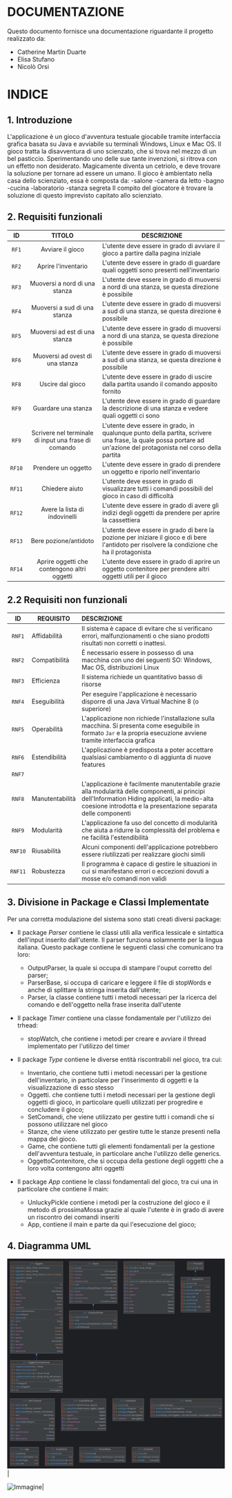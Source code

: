 
# **DOCUMENTAZIONE**

Questo documento fornisce una documentazione riguardante il progetto realizzato da:

- Catherine Martin Duarte
- Elisa Stufano
- Nicolò Orsi



# INDICE



## 1. Introduzione
L'applicazione è un gioco d'avventura testuale giocabile tramite interfaccia grafica basata su Java e avviabile su terminali Windows, Linux e Mac OS.
Il gioco tratta la disavventura di uno scienzato, che si trova nel mezzo di un bel pasticcio. Sperimentando uno delle sue tante invenzioni, si ritrova con un effetto non desiderato. Magicamente diventa un cetriolo, e deve trovare la soluzione per tornare ad essere un umano. Il gioco è ambientato nella casa dello scienziato, essa è composta da:
-salone
-camera da letto
-bagno 
-cucina
-laboratorio
-stanza segreta
Il compito del giocatore è trovare la soluzione di questo imprevisto capitato allo scienziato. 

## 2. Requisiti funzionali

ID     | TITOLO | DESCRIZIONE
:----: | :-----: |  -------
`RF1`  | Avviare il gioco |  L'utente deve essere in grado di avviare il gioco a partire dalla pagina iniziale
`RF2`  |  Aprire l'inventario | L'utente deve essere in grado di guardare quali oggetti sono presenti nell'inventario
`RF3`  | Muoversi a nord di una stanza | L'utente deve essere in grado di muoversi a nord di una stanza, se questa direzione è possibile
`RF4`  |Muoversi a sud di una stanza |  L'utente deve essere in grado di muoversi a sud di una stanza, se questa direzione è possibile
`RF5`  | Muoversi ad est di una stanza | L'utente deve essere in grado di muoversi a nord di una stanza, se questa direzione è possibile
`RF6`  | Muoversi ad ovest di una stanza |  L'utente deve essere in grado di muoversi a sud di una stanza, se questa direzione è possibile
`RF8`  |  Uscire dal gioco | L'utente deve essere in grado di uscire dalla partita usando il comando apposito fornito
`RF9`  | Guardare una stanza | L'utente deve essere in grado di guardare la descrizione di una stanza e vedere quali oggetti ci sono
`RF9`  | Scrivere nel terminale di input una frase di comando | L'utente deve essere in grado, in qualunque punto della partita, scrivere una frase, la quale possa portare ad un'azione del protagonista nel corso della partita
`RF10` | Prendere un oggetto| L'utente deve essere in grado di prendere un oggetto e riporlo nell'inventario
`RF11` | Chiedere aiuto| L'utente deve essere in grado di visualizzare tutti i comandi possibili del gioco in caso di difficoltà
`RF12` | Avere la lista di indovinelli | L'utente deve essere in grado di avere gli indizi degli oggetti da prendere per aprire la cassettiera
`RF13` |Bere pozione/antidoto| L'utente deve essere in grado di bere la pozione per iniziare il gioco e di bere l'antidoto per risolvere la condizione che ha il protagonista
`RF14` | Aprire oggetti che contengono altri oggetti| L'utente deve essere in grado di aprire un oggetto contenitore per prendere altri oggetti utili per il gioco




## 2.2  Requisiti non funzionali

|  ID     | REQUISITO        | DESCRIZIONE                                                  |
| :---:   | ---------------- | :----------------------------------------------------------- |
| `RNF1`  | Affidabilità | Il sistema è capace di evitare che si verificano errori, malfunzionamenti o che siano prodotti risultati non corretti o inattesi. |
| `RNF2`  | Compatibilità | È necessario essere in possesso di una macchina con uno dei seguenti SO: Windows, Mac OS, distribuzioni Linux |
| `RNF3`  | Efficienza | Il sistema richiede un quantitativo basso di risorse |
| `RNF4`  | Eseguibilità | Per eseguire l'applicazione è necessario disporre di una Java Virtual Machine 8 (o superiore) |
| `RNF5`  | Operabilità | L'applicazione non richiede l'installazione sulla macchina. Si presenta come eseguibile in formato `Jar` e la propria esecuzione avviene tramite interfaccia grafica |
| `RNF6`  | Estendibilità | L'applicazione è predisposta a poter accettare qualsiasi cambiamento o di aggiunta di nuove features |
| `RNF7`  | 
| `RNF8`  | Manutentabilità | L'applicazione è facilmente manutentabile grazie alla modularità delle componenti, ai principi dell'Information Hiding applicati, la medio-alta coesione introdotta e la presentazione separata delle componenti
| `RNF9`  | Modularità | L'applicazione fa uso del concetto di modularità che aiuta a ridurre la complessità del problema e ne facilità l'estendibilità |
| `RNF10` | Riusabilità | Alcuni componenti dell'applicazione potrebbero essere riutilizzati per realizzare giochi simili |
| `RNF11` |Robustezza | Il programma è capace di gestire le situazioni in cui si manifestano errori o eccezioni dovuti a mosse e/o comandi non validi 


## 3. Divisione in Package e Classi Implementate



  Per una corretta modulazione del sistema sono stati creati diversi package:

- Il package *Parser* contiene le classi utili alla verifica lessicale e sintattica dell'input inserito dall'utente. Il parser funziona solamnente per la lingua italiana. Questo package contiene le seguenti classi che comunicano tra loro:

  - OutputParser, la quale si occupa di stampare l'ouput corretto del parser;
  - ParserBase, si occupa di caricare e leggere il file di stopWords e anche di splittare la stringa inserita dall'utente;
  - Parser, la classe contiene tutti i metodi necessari per la ricerca del comando e dell'oggetto nella frase inserita dall'utente
  
- Il package *Timer* contiene una classe fondamentale per l'utilizzo dei trhead:
  - stopWatch, che contiene i metodi per creare e avviare il thread implementato per l'utilizzo del timer
  

- Il package *Type* contiene le diverse entità riscontrabili nel gioco, tra cui:
  - Inventario, che contiene tutti i metodi necessari per la gestione dell'inventario, in particolare per l'inserimento di oggetti e la visualizzazione di esso stesso
  - Oggetti. che contiene tutti i metodi necessari per la gestione degli oggetti di gioco, in particolare quelli utilizzati per progredire e concludere il gioco;
  - SetComandi, che viene utilizzato per gestire tutti  i comandi che si possono utilizzare nel gioco
  - Stanze, che viene utilizzato per gestire tutte le stanze presenti nella mappa del gioco.
  - Game, che contiene tutti gli elementi fondamentali per la gestione dell'avventura testuale, in particolare anche l'utilizzo delle generics. 
  - OggettoContenitore, che si occupa della gestione degli oggetti che a loro volta contengono altri oggetti
  
- Il package *App* contiene le classi fondamentali del gioco, tra cui una in particolare che contiene il main:
  - UnluckyPickle contiene i metodi per la costruzione del gioco e il metodo di prossimaMossa grazie al quale l'utente è in grado di avere un riscontro dei comandi inseriti 
  - App, contiene il main e parte da qui l'esecuzione del gioco;



## 4. Diagramma UML

![Immagine](MicrosoftTeams-image.png)|

![Immagine](MicrosoftTeams-image(1).png)|


